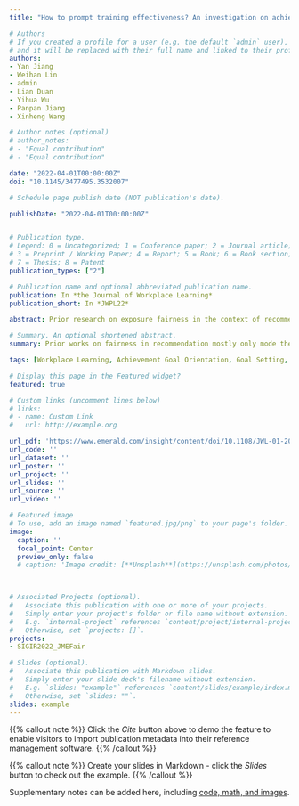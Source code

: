 ```yaml
---
title: "How to prompt training effectiveness? An investigation on achievement goal setting intervention in workplace learning"

# Authors
# If you created a profile for a user (e.g. the default `admin` user), write the username (folder name) here 
# and it will be replaced with their full name and linked to their profile.
authors:
- Yan Jiang
- Weihan Lin
- admin
- Lian Duan
- Yihua Wu
- Panpan Jiang
- Xinheng Wang

# Author notes (optional)
# author_notes:
# - "Equal contribution"
# - "Equal contribution"

date: "2022-04-01T00:00:00Z"
doi: "10.1145/3477495.3532007"

# Schedule page publish date (NOT publication's date).

publishDate: "2022-04-01T00:00:00Z"


# Publication type.
# Legend: 0 = Uncategorized; 1 = Conference paper; 2 = Journal article;
# 3 = Preprint / Working Paper; 4 = Report; 5 = Book; 6 = Book section;
# 7 = Thesis; 8 = Patent
publication_types: ["2"]

# Publication name and optional abbreviated publication name.
publication: In *the Journal of Workplace Learning*
publication_short: In *JWPL22*

abstract: Prior research on exposure fairness in the context of recommender systems has focused mostly on disparities in the exposure of individual or groups of items to individual users of the system. The problem of how individual or groups of items may be systemically under or over exposed to groups of users, or even all users, has received relatively less attention. However, such systemic disparities in information exposure can result in observable social harms, such as withholding economic opportunities from historically marginalized groups *allocative harm* or amplifying gendered and racialized stereotypes *representational harm*. Previously, Diaz et al. developed the *expected exposure* metric---that incorporates existing user browsing models that have previously been developed for information retrieval---to study fairness of content exposure to individual users. We extend their proposed framework to formalize a family of exposure fairness metrics that model the problem jointly from the perspective of both the consumers and producers. Specifically, we consider group attributes for both types of stakeholders to identify and mitigate fairness concerns that go beyond individual users and items towards more systemic biases in recommendation. Furthermore, we study and discuss the relationships between the different exposure fairness dimensions proposed in this paper, as well as demonstrate how stochastic ranking policies can be optimized towards said fairness goals.

# Summary. An optional shortened abstract.
summary: Prior works on fairness in recommendation mostly only mode the fairness of different stakeholders seperately. In our work, we first model the interactional behavoir between the consumer side and the producer side. We care not only whether the content is over/under exposed but also to whom and in what context.

tags: [Workplace Learning, Achievement Goal Orientation, Goal Setting, Deep Learning, Training Effectiveness, learning Behavior, Learning Intervention]

# Display this page in the Featured widget?
featured: true

# Custom links (uncomment lines below)
# links:
# - name: Custom Link
#   url: http://example.org

url_pdf: 'https://www.emerald.com/insight/content/doi/10.1108/JWL-01-2022-0012/full/pdf?title=how-to-prompt-training-effectiveness-an-investigation-on-achievement-goal-setting-intervention-in-workplace-learning'
url_code: ''
url_dataset: ''
url_poster: ''
url_project: ''
url_slides: ''
url_source: ''
url_video: ''

# Featured image
# To use, add an image named `featured.jpg/png` to your page's folder. 
image:
  caption: ''
  focal_point: Center
  preview_only: false
  # caption: 'Image credit: [**Unsplash**](https://unsplash.com/photos/pLCdAaMFLTE)'
  


# Associated Projects (optional).
#   Associate this publication with one or more of your projects.
#   Simply enter your project's folder or file name without extension.
#   E.g. `internal-project` references `content/project/internal-project/index.md`.
#   Otherwise, set `projects: []`.
projects:
- SIGIR2022_JMEFair

# Slides (optional).
#   Associate this publication with Markdown slides.
#   Simply enter your slide deck's filename without extension.
#   E.g. `slides: "example"` references `content/slides/example/index.md`.
#   Otherwise, set `slides: ""`.
slides: example
---
```


{{% callout note %}}
Click the *Cite* button above to demo the feature to enable visitors to import publication metadata into their reference management software.
{{% /callout %}}

{{% callout note %}}
Create your slides in Markdown - click the *Slides* button to check out the example.
{{% /callout %}}

Supplementary notes can be added here, including [code, math, and images](https://wowchemy.com/docs/writing-markdown-latex/).
